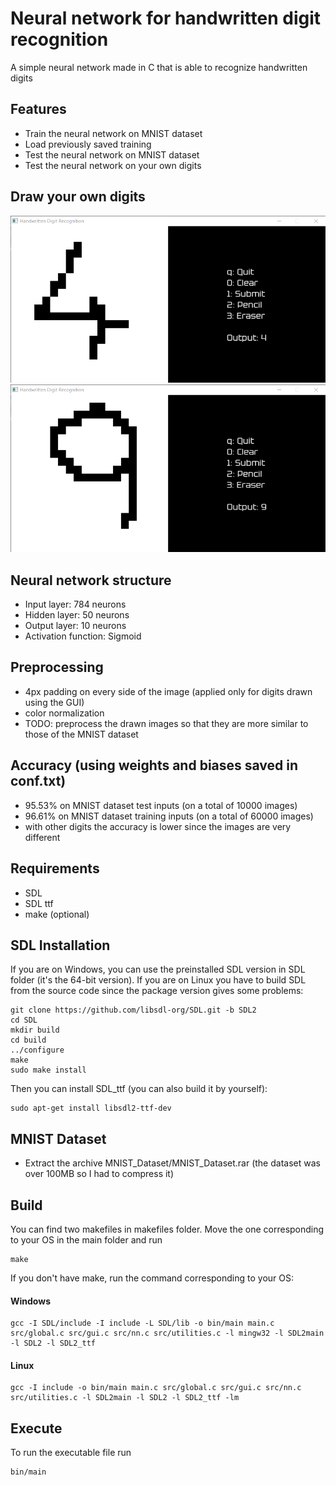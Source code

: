 # Neural network for handwritten digit recognition
A simple neural network made in C that is able to recognize handwritten digits

## Features
- Train the neural network on MNIST dataset
- Load previously saved training
- Test the neural network on MNIST dataset
- Test the neural network on your own digits 

## Draw your own digits
![img](sample_images/img4.png)
![img](sample_images/img9.png)

## Neural network structure
- Input layer: 784 neurons
- Hidden layer: 50 neurons
- Output layer: 10 neurons
- Activation function: Sigmoid

## Preprocessing 
- 4px padding on every side of the image (applied only for digits drawn using the GUI)
- color normalization
- TODO: preprocess the drawn images so that they are more similar to those of the MNIST dataset

## Accuracy (using weights and biases saved in conf.txt)
- 95.53% on MNIST dataset test inputs (on a total of 10000 images)
- 96.61% on MNIST dataset training inputs (on a total of 60000 images)
- with other digits the accuracy is lower since the images are very different

## Requirements  
- SDL
- SDL ttf
- make (optional)

## SDL Installation
If you are on Windows, you can use the preinstalled SDL version in SDL folder (it's the 64-bit version).
If you are on Linux you have to build SDL from the source code since the package version gives some problems:

```
git clone https://github.com/libsdl-org/SDL.git -b SDL2
cd SDL
mkdir build
cd build
../configure
make
sudo make install
```
Then you can install SDL_ttf (you can also build it by yourself):
```
sudo apt-get install libsdl2-ttf-dev
```

## MNIST Dataset
- Extract the archive MNIST_Dataset/MNIST_Dataset.rar (the dataset was over 100MB so I had to compress it)

## Build
You can find two makefiles in makefiles folder. Move the one corresponding to your OS in the main folder and run 
```
make
```  
If you don't have make, run the command corresponding to your OS:  
#### Windows
```
gcc -I SDL/include -I include -L SDL/lib -o bin/main main.c src/global.c src/gui.c src/nn.c src/utilities.c -l mingw32 -l SDL2main -l SDL2 -l SDL2_ttf
```
#### Linux
```
gcc -I include -o bin/main main.c src/global.c src/gui.c src/nn.c src/utilities.c -l SDL2main -l SDL2 -l SDL2_ttf -lm

```

## Execute
To run the executable file run 
```
bin/main
```
